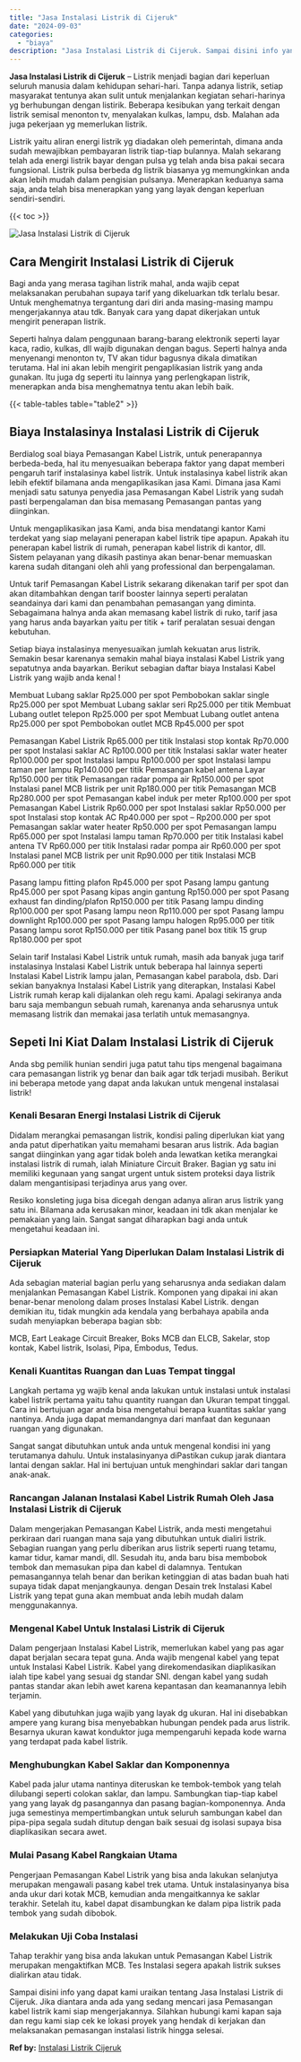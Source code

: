 ```yaml
---
title: "Jasa Instalasi Listrik di Cijeruk"
date: "2024-09-03"
categories: 
  - "biaya"
description: "Jasa Instalasi Listrik di Cijeruk. Sampai disini info yang dapat kami uraikan tentang Jasa Instalasi Listrik di Cijeruk. Jika diantara anda ada yang sedang m..."
---
```


**Jasa Instalasi Listrik di Cijeruk** – Listrik menjadi bagian dari keperluan seluruh manusia dalam kehidupan sehari-hari. Tanpa adanya listrik, setiap masyarakat tentunya akan sulit untuk menjalankan kegiatan sehari-harinya yg berhubungan dengan listirik. Beberapa kesibukan yang terkait dengan listrik semisal menonton tv, menyalakan kulkas, lampu, dsb. Malahan ada juga pekerjaan yg memerlukan listrik.

Listrik yaitu aliran energi listrik yg diadakan oleh pemerintah, dimana anda sudah mewajibkan pembayaran listrik tiap-tiap bulannya. Malah sekarang telah ada energi listrik bayar dengan pulsa yg telah anda bisa pakai secara fungsional. Listrik pulsa berbeda dg listrik biasanya yg memungkinkan anda akan lebih mudah dalam pengisian pulsanya. Menerapkan keduanya sama saja, anda telah bisa menerapkan yang yang layak dengan keperluan sendiri-sendiri.

{{< toc >}}

![Jasa Instalasi Listrik di Cijeruk](/images/instalasi-listrik-murah04.png)

## Cara Mengirit Instalasi Listrik di Cijeruk

Bagi anda yang merasa tagihan listrik mahal, anda wajib cepat melaksanakan perubahan supaya tarif yang dikeluarkan tdk terlalu besar. Untuk menghematnya tergantung dari diri anda masing-masing mampu mengerjakannya atau tdk. Banyak cara yang dapat dikerjakan untuk mengirit penerapan listrik.

Seperti halnya dalam penggunaan barang-barang elektronik seperti layar kaca, radio, kulkas, dll wajib digunakan dengan bagus. Seperti halnya anda menyenangi menonton tv, TV akan tidur bagusnya dikala dimatikan terutama. Hal ini akan lebih mengirit pengaplikasian listrik yang anda gunakan. Itu juga dg seperti itu lainnya yang perlengkapan listrik, menerapkan anda bisa menghematnya tentu akan lebih baik.

{{< table-tables table="table2" >}}

## Biaya Instalasinya Instalasi Listrik di Cijeruk

Berdialog soal biaya Pemasangan Kabel Listrik, untuk penerapannya berbeda-beda, hal itu menyesuaikan beberapa faktor yang dapat memberi pengaruh tarif instalasinya kabel listrik. Untuk instalasinya kabel listrik akan lebih efektif bilamana anda mengaplikasikan jasa Kami. Dimana jasa Kami menjadi satu satunya penyedia jasa Pemasangan Kabel Listrik yang sudah pasti berpengalaman dan bisa memasang Pemasangan pantas yang diinginkan.

Untuk mengaplikasikan jasa Kami, anda bisa mendatangi kantor Kami terdekat yang siap melayani penerapan kabel listrik tipe apapun. Apakah itu penerapan kabel listrik di rumah, penerapan kabel listrik di kantor, dll. Sistem pelayanan yang dikasih pastinya akan benar-benar memuaskan karena sudah ditangani oleh ahli yang professional dan berpengalaman.

Untuk tarif Pemasangan Kabel Listrik sekarang dikenakan tarif per spot dan akan ditambahkan dengan tarif booster lainnya seperti peralatan seandainya dari kami dan penambahan pemasangan yang diminta. Sebagaimana halnya anda akan memasang kabel listrik di ruko, tarif jasa yang harus anda bayarkan yaitu per titik + tarif peralatan sesuai dengan kebutuhan.

Setiap biaya instalasinya menyesuaikan jumlah kekuatan arus listrik. Semakin besar karenanya semakin mahal biaya instalasi Kabel Listrik yang sepatutnya anda bayarkan. Berikut sebagian daftar biaya Instalasi Kabel Listrik yang wajib anda kenal !

Membuat Lubang saklar Rp25.000 per spot Pembobokan saklar single Rp25.000 per spot Membuat Lubang saklar seri Rp25.000 per titik Membuat Lubang outlet telepon Rp25.000 per spot Membuat Lubang outlet antena Rp25.000 per spot Pembobokan outlet MCB Rp45.000 per spot

Pemasangan Kabel Listrik Rp65.000 per titik Instalasi stop kontak Rp70.000 per spot Instalasi saklar AC Rp100.000 per titik Instalasi saklar water heater Rp100.000 per spot Instalasi lampu Rp100.000 per spot Instalasi lampu taman per lampu Rp140.000 per titik Pemasangan kabel antena Layar Rp150.000 per titik Pemasangan radar pompa air Rp150.000 per spot Instalasi panel MCB listrik per unit Rp180.000 per titik Pemasangan MCB Rp280.000 per spot Pemasangan kabel induk per meter Rp100.000 per spot Pemasangan Kabel Listrik Rp60.000 per spot Instalasi saklar Rp50.000 per spot Instalasi stop kontak AC Rp40.000 per spot – Rp200.000 per spot Pemasangan saklar water heater Rp50.000 per spot Pemasangan lampu Rp65.000 per spot Instalasi lampu taman Rp70.000 per titik Instalasi kabel antena TV Rp60.000 per titik Instalasi radar pompa air Rp60.000 per spot Instalasi panel MCB listrik per unit Rp90.000 per titik Instalasi MCB Rp60.000 per titik

Pasang lampu fitting plafon Rp45.000 per spot Pasang lampu gantung Rp45.000 per spot Pasang kipas angin gantung Rp150.000 per spot Pasang exhaust fan dinding/plafon Rp150.000 per titik Pasang lampu dinding Rp100.000 per spot Pasang lampu neon Rp110.000 per spot Pasang lampu downlight Rp100.000 per spot Pasang lampu halogen Rp95.000 per titik Pasang lampu sorot Rp150.000 per titik Pasang panel box titik 15 grup Rp180.000 per spot

Selain tarif Instalasi Kabel Listrik untuk rumah, masih ada banyak juga tarif instalasinya Instalasi Kabel Listrik untuk beberapa hal lainnya seperti Instalasi Kabel Listrik lampu jalan, Pemasangan kabel parabola, dsb. Dari sekian banyaknya Instalasi Kabel Listrik yang diterapkan, Instalasi Kabel Listrik rumah kerap kali dijalankan oleh regu kami. Apalagi sekiranya anda baru saja membangun sebuah rumah, karenanya anda seharusnya untuk memasang listrik dan memakai jasa terlatih untuk memasangnya.

## Sepeti Ini Kiat Dalam Instalasi Listrik di Cijeruk


Anda sbg pemilik hunian sendiri juga patut tahu tips mengenal bagaimana cara pemasangan listrik yg benar dan baik agar tdk terjadi musibah. Berikut ini beberapa metode yang dapat anda lakukan untuk mengenal instalasai listrik!

### Kenali Besaran Energi Instalasi Listrik di Cijeruk

Didalam merangkai pemasangan listrik, kondisi paling diperlukan kiat yang anda patut diperhatikan yaitu memahami besaran arus listrik. Ada bagian sangat diinginkan yang agar tidak boleh anda lewatkan ketika merangkai instalasi listrik di rumah, ialah Miniature Circuit Braker. Bagian yg satu ini memiliki kegunaan yang sangat urgent untuk sistem proteksi daya listrik dalam mengantisipasi terjadinya arus yang over.

Resiko konsleting juga bisa dicegah dengan adanya aliran arus listrik yang satu ini. Bilamana ada kerusakan minor, keadaan ini tdk akan menjalar ke pemakaian yang lain. Sangat sangat diharapkan bagi anda untuk mengetahui keadaan ini.

### Persiapkan Material Yang Diperlukan Dalam Instalasi Listrik di Cijeruk

Ada sebagian material bagian perlu yang seharusnya anda sediakan dalam menjalankan Pemasangan Kabel Listrik. Komponen yang dipakai ini akan benar-benar menolong dalam proses Instalasi Kabel Listrik. dengan demikian itu, tidak mungkin ada kendala yang berbahaya apabila anda sudah menyiapkan beberapa bagian sbb:

MCB, Eart Leakage Circuit Breaker, Boks MCB dan ELCB, Sakelar, stop kontak, Kabel listrik, Isolasi, Pipa, Embodus, Tedus.

### Kenali Kuantitas Ruangan dan Luas Tempat tinggal

Langkah pertama yg wajib kenal anda lakukan untuk instalasi untuk instalasi kabel listrik pertama yaitu tahu quantity ruangan dan Ukuran tempat tinggal. Cara ini bertujuan agar anda bisa mengetahui berapa kuantitas saklar yang nantinya. Anda juga dapat memandangnya dari manfaat dan kegunaan ruangan yang digunakan.

Sangat sangat dibutuhkan untuk anda untuk mengenal kondisi ini yang terutamanya dahulu. Untuk instalasinyanya diPastikan cukup jarak diantara lantai dengan saklar. Hal ini bertujuan untuk menghindari saklar dari tangan anak-anak.

### Rancangan Jalanan Instalasi Kabel Listrik Rumah Oleh Jasa Instalasi Listrik di Cijeruk

Dalam mengerjakan Pemasangan Kabel Listrik, anda mesti mengetahui perkiraan dari ruangan mana saja yang dibutuhkan untuk dialiri listrik. Sebagian ruangan yang perlu diberikan arus listrik seperti ruang tetamu, kamar tidur, kamar mandi, dll. Sesudah itu, anda baru bisa membobok tembok dan memasukan pipa dan kabel di dalamnya. Tentukan pemasangannya telah benar dan berikan ketinggian di atas badan buah hati supaya tidak dapat menjangkaunya. dengan Desain trek Instalasi Kabel Listrik yang tepat guna akan membuat anda lebih mudah dalam menggunakannya.

### Mengenal Kabel Untuk Instalasi Listrik di Cijeruk

Dalam pengerjaan Instalasi Kabel Listrik, memerlukan kabel yang pas agar dapat berjalan secara tepat guna. Anda wajib mengenal kabel yang tepat untuk Instalasi Kabel Listrik. Kabel yang direkomendasikan diaplikasikan ialah tipe kabel yang sesuai dg standar SNI. dengan kabel yang sudah pantas standar akan lebih awet karena kepantasan dan keamanannya lebih terjamin.

Kabel yang dibutuhkan juga wajib yang layak dg ukuran. Hal ini disebabkan ampere yang kurang bisa menyebabkan hubungan pendek pada arus listrik. Besarnya ukuran kawat konduktor juga mempengaruhi kepada kode warna yang terdapat pada kabel listrik.

### Menghubungkan Kabel Saklar dan Komponennya

Kabel pada jalur utama nantinya diteruskan ke tembok-tembok yang telah dilubangi seperti colokan saklar, dan lampu. Sambungkan tiap-tiap kabel yang yang layak dg pasangannya dan pasang bagian-komponennya. Anda juga semestinya mempertimbangkan untuk seluruh sambungan kabel dan pipa-pipa segala sudah ditutup dengan baik sesuai dg isolasi supaya bisa diaplikasikan secara awet.

### Mulai Pasang Kabel Rangkaian Utama

Pengerjaan Pemasangan Kabel Listrik yang bisa anda lakukan selanjutya merupakan mengawali pasang kabel trek utama. Untuk instalasinyanya bisa anda ukur dari kotak MCB, kemudian anda mengaitkannya ke saklar terakhir. Setelah itu, kabel dapat disambungkan ke dalam pipa listrik pada tembok yang sudah dibobok.

### Melakukan Uji Coba Instalasi

Tahap terakhir yang bisa anda lakukan untuk Pemasangan Kabel Listrik merupakan mengaktifkan MCB. Tes Instalasi segera apakah listrik sukses dialirkan atau tidak.

Sampai disini info yang dapat kami uraikan tentang Jasa Instalasi Listrik di Cijeruk. Jika diantara anda ada yang sedang mencari jasa Pemasangan kabel listrik kami siap mengerjakannya. Silahkan hubungi kami kapan saja dan regu kami siap cek ke lokasi proyek yang hendak di kerjakan dan melaksanakan pemasangan instalasi listrik hingga selesai.

**Ref by:** [Instalasi Listrik Cijeruk](https://id.wikipedia.org/wiki/Instalasi)
